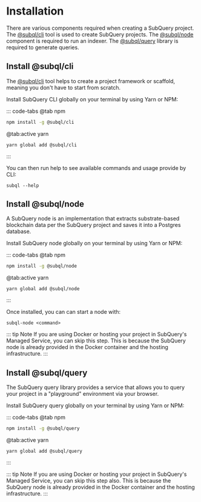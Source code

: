 # Installation

There are various components required when creating a SubQuery project. The [@subql/cli](https://github.com/subquery/subql/tree/docs-new-section/packages/cli) tool is used to create SubQuery projects. The [@subql/node](https://github.com/subquery/subql/tree/docs-new-section/packages/node) component is required to run an indexer. The [@subql/query](https://github.com/subquery/subql/tree/docs-new-section/packages/query) library is required to generate queries.

## Install @subql/cli

The [@subql/cli](https://github.com/subquery/subql/tree/main/packages/cli) tool helps to create a project framework or scaffold, meaning you don't have to start from scratch.

Install SubQuery CLI globally on your terminal by using Yarn or NPM:

::: code-tabs
@tab npm

```bash
npm install -g @subql/cli
```

@tab:active yarn

```shell
yarn global add @subql/cli
```

:::

You can then run help to see available commands and usage provide by CLI:

```shell
subql --help
```

## Install @subql/node

A SubQuery node is an implementation that extracts substrate-based blockchain data per the SubQuery project and saves it into a Postgres database.

Install SubQuery node globally on your terminal by using Yarn or NPM:

::: code-tabs
@tab npm

```bash
npm install -g @subql/node
```

@tab:active yarn

```shell
yarn global add @subql/node
```

:::

Once installed, you can can start a node with:

```shell
subql-node <command>
```

::: tip Note
If you are using Docker or hosting your project in SubQuery's Managed Service, you can skip this step. This is because the SubQuery node is already provided in the Docker container and the hosting infrastructure.
:::

## Install @subql/query

The SubQuery query library provides a service that allows you to query your project in a "playground" environment via your browser.

Install SubQuery query globally on your terminal by using Yarn or NPM:

::: code-tabs
@tab npm

```bash
npm install -g @subql/query
```

@tab:active yarn

```shell
yarn global add @subql/query
```

:::

::: tip Note
If you are using Docker or hosting your project in SubQuery's Managed Service, you can skip this step also. This is because the SubQuery node is already provided in the Docker container and the hosting infrastructure.
:::
